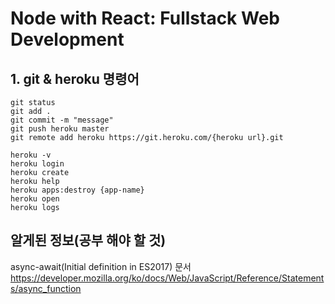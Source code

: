 # Node with React: Fullstack Web Development

## 1. git & heroku 명령어
```
git status
git add .
git commit -m "message"
git push heroku master
git remote add heroku https://git.heroku.com/{heroku url}.git

heroku -v
heroku login
heroku create
heroku help
heroku apps:destroy {app-name}
heroku open
heroku logs
```

## 알게된 정보(공부 해야 할 것)
async-await(Initial definition in ES2017) 문서 https://developer.mozilla.org/ko/docs/Web/JavaScript/Reference/Statements/async_function
